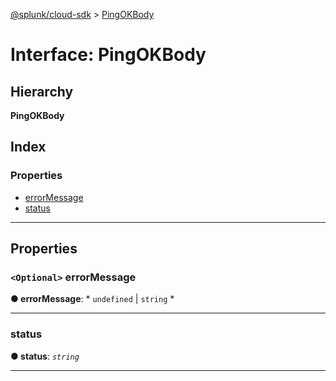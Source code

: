 [@splunk/cloud-sdk](../README.md) > [PingOKBody](../interfaces/pingokbody.md)

# Interface: PingOKBody

## Hierarchy

**PingOKBody**

## Index

### Properties

* [errorMessage](pingokbody.md#errormessage)
* [status](pingokbody.md#status)

---

## Properties

<a id="errormessage"></a>

### `<Optional>` errorMessage

**● errorMessage**: * `undefined` &#124; `string`
*

___
<a id="status"></a>

###  status

**● status**: *`string`*

___


